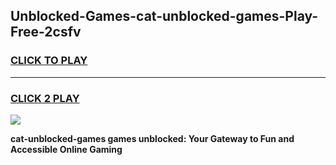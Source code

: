 
## Unblocked-Games-cat-unblocked-games-Play-Free-2csfv
<h3>
<a href="https://premium76.site?title=cat-unblocked-games&ref=20A">CLICK TO PLAY</a></h3>
<hr>

<h3>
<a href="https://premium76.site?title=cat-unblocked-games&ref=20A">CLICK 2 PLAY</a>
  
</h3>

<a href="https://premium76.site?title=cat-unblocked-games&ref=20A"><img src="https://clearcache.store/games.png"></a>


**cat-unblocked-games games unblocked: Your Gateway to Fun and Accessible Online Gaming**
